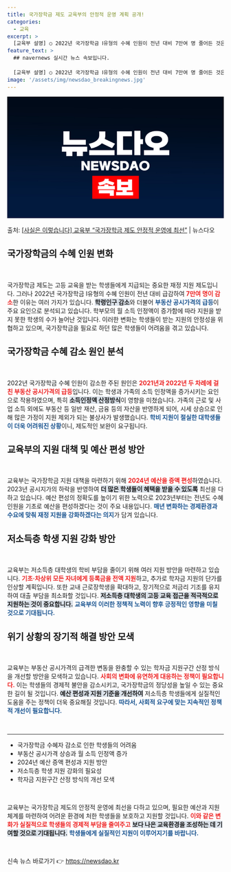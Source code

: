 ```yaml
---
title: 국가장학금 제도 교육부의 안정적 운영 계획 공개!
categories:
  - 교육
excerpt: >
  [교육부 설명] ○ 2022년 국가장학금 Ⅰ유형의 수혜 인원이 전년 대비 7만여 명 줄어든 것은 학령인구 감…
feature_text: >
  ## navernews 실시간 뉴스 속보입니다.

  [교육부 설명] ○ 2022년 국가장학금 Ⅰ유형의 수혜 인원이 전년 대비 7만여 명 줄어든 것은 학령인구 감…
image: '/assets/img/newsdao_breakingnews.jpg'
---
```


![뉴스다오 속보](/assets/img/newsdao_breakingnews.jpg)

<p>출처: <a href="https://newsdao.kr/1904" rel="dofollow">[사실은 이렇습니다] 교육부 “국가장학금 제도 안정적 운영에 최선”</a> | 뉴스다오</p>

<h2 data-ke-size="size26">국가장학금의 수혜 인원 변화</h2>  
<p data-ke-size="size16">&nbsp;</p>  
국가장학금 제도는 고등 교육을 받는 학생들에게 지급되는 중요한 재정 지원 제도입니다. 그러나 2022년 국가장학금 Ⅰ유형의 수혜 인원이 전년 대비 급감하여 <b><span style="color: #ee2323;">7만여 명이 감소</span></b>한 이유는 여러 가지가 있습니다. <b><span style="background-color: #21538527;">학령인구 감소</span></b>와 더불어 <b><span style="color: #1a5490;">부동산 공시가격의 급등</span></b>이 주요 요인으로 분석되고 있습니다. 학부모의 월 소득 인정액이 증가함에 따라 지원을 받지 못한 학생의 수가 늘어난 것입니다. 이러한 변화는 학생들이 받는 지원의 안정성을 위협하고 있으며, 국가장학금을 필요로 하던 많은 학생들이 어려움을 겪고 있습니다.

<h2 data-ke-size="size26">국가장학금 수혜 감소 원인 분석</h2>  
<p data-ke-size="size16">&nbsp;</p>  
2022년 국가장학금 수혜 인원이 감소한 주된 원인은 <b><span style="color: #ee2323;">2021년과 2022년 두 차례에 걸친 부동산 공시가격의 급등</span></b>입니다. 이는 학생과 가족의 소득 인정액을 증가시키는 요인으로 작용하였으며, 특히 <b><span style="background-color: #21538527;">소득인정액 산정방식</span></b>이 영향을 미쳤습니다. 가족의 근로 및 사업 소득 외에도 부동산 등 일반 재산, 금융 등의 자산을 반영하게 되어, 시세 상승으로 인해 많은 가정이 지원 제외가 되는 불상사가 발생했습니다. <b><span style="color: #1a5490;">학비 지원이 절실한 대학생들이 더욱 어려워진 상황</span></b>이니, 제도적인 보완이 요구됩니다.

<h2 data-ke-size="size26">교육부의 지원 대책 및 예산 편성 방안</h2>  
<p data-ke-size="size16">&nbsp;</p>  
교육부는 국가장학금 지원 대책을 마련하기 위해 <b><span style="color: #ee2323;">2024년 예산을 증액 편성</span></b>하였습니다. 2023년 공시지가의 하락을 반영하여 <b><span style="background-color: #21538527;">더 많은 학생들이 혜택을 받을 수 있도록</span></b> 최선을 다하고 있습니다. 예산 편성의 정확도를 높이기 위한 노력으로 2023년부터는 전년도 수혜 인원을 기초로 예산을 편성하겠다는 것이 주요 내용입니다. <b><span style="color: #1a5490;">매년 변화하는 경제환경과 수요에 맞춰 재정 지원을 강화하겠다는 의지</span></b>가 담겨 있습니다.

<h2 data-ke-size="size26">저소득층 학생 지원 강화 방안</h2>  
<p data-ke-size="size16">&nbsp;</p>  
교육부는 저소득층 대학생의 학비 부담을 줄이기 위해 여러 지원 방안을 마련하고 있습니다. <b><span style="color: #ee2323;">기초·차상위 모든 자녀에게 등록금을 전액 지원</span></b>하고, 추가로 학자금 지원의 단가를 인상할 계획입니다. 또한 교내 근로장학생을 확대하고, 장기적으로 저금리 기조를 유지하여 대출 부담을 최소화할 것입니다. <b><span style="background-color: #21538527;">저소득층 대학생의 고등 교육 접근을 적극적으로 지원하는 것이 중요합니다.</span></b> <b><span style="color: #1a5490;">교육부의 이러한 정책적 노력이 향후 긍정적인 영향을 미칠 것으로 기대됩니다.</span></b>

<h2 data-ke-size="size26">위기 상황의 장기적 해결 방안 모색</h2>  
<p data-ke-size="size16">&nbsp;</p>  
교육부는 부동산 공시가격의 급격한 변동을 완충할 수 있는 학자금 지원구간 산정 방식을 개선할 방안을 모색하고 있습니다. <b><span style="color: #ee2323;">사회의 변화에 유연하게 대응하는 정책이 필요합니다.</span></b> 이는 학생들의 경제적 불안을 감소시키고, 국가장학금의 정당성을 높일 수 있는 중요한 길이 될 것입니다. <b><span style="background-color: #21538527;">예산 편성과 지원 기준을 개선하여</span></b> 저소득층 학생들에게 실질적인 도움을 주는 정책이 더욱 중요해질 것입니다. <b><span style="color: #1a5490;">따라서, 사회적 요구에 맞는 지속적인 정책적 개선이 필요합니다.</span></b>

<p data-ke-size="size16">&nbsp;</p>  
<hr>  
<ul>  
  <li>국가장학금 수혜자 감소로 인한 학생들의 어려움</li>  
  <li>부동산 공시가격 상승과 월 소득 인정액 증가</li>  
  <li>2024년 예산 증액 편성과 지원 방안</li>  
  <li>저소득층 학생 지원 강화의 필요성</li>  
  <li>학자금 지원구간 산정 방식의 개선 모색</li>  
</ul>  

<p data-ke-size="size16">&nbsp;</p>  
교육부는 국가장학금 제도의 안정적 운영에 최선을 다하고 있으며, 필요한 예산과 지원 체계를 마련하여 어려운 환경에 처한 학생들을 보호하고 지원할 것입니다. <b><span style="color: #ee2323;">이와 같은 변화가 실질적으로 학생들의 경제적 부담을 줄여주고</span></b> <b><span style="background-color: #21538527;">보다 나은 교육환경을 조성하는 데 기여할 것으로 기대됩니다.</span></b> <b><span style="color: #1a5490;">학생들에게 실질적인 지원이 이루어지기를 바랍니다.</span></b>  
<p data-ke-size="size16">&nbsp;</p>   

신속 뉴스 바로가기 👉 <a href="https://newsdao.kr" rel="dofollow">https://newsdao.kr</a>


